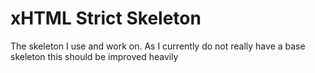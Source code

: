 xHTML Strict Skeleton
============================================================
The skeleton I use and work on. As I currently do not really have a base skeleton this should be improved heavily